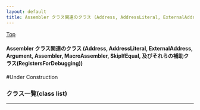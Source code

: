 ```yaml
---
layout: default
title: Assembler クラス関連のクラス (Address, AddressLiteral, ExternalAddress, Argument, Assembler, MacroAssembler, SkipIfEqual, 及びそれらの補助クラス(RegistersForDebugging))
---
```

[Top](../index.html)

#### Assembler クラス関連のクラス (Address, AddressLiteral, ExternalAddress, Argument, Assembler, MacroAssembler, SkipIfEqual, 及びそれらの補助クラス(RegistersForDebugging))

#Under Construction


### クラス一覧(class list)



---
